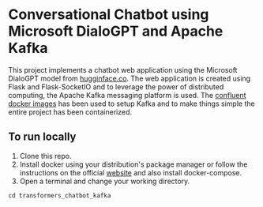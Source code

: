 # Conversational Chatbot using Microsoft DialoGPT and Apache Kafka
This project implements a chatbot web application using the Microsoft DialoGPT model from [hugginface.co](https://huggingface.co/microsoft/DialoGPT-medium). The web application is created using Flask and Flask-SocketIO and to leverage the power of distributed computing, the Apache Kafka messaging platform is used. The [confluent docker images](https://developer.confluent.io/quickstart/kafka-docker/) has been used to setup Kafka and to make things simple the entire project has been containerized.

## To run locally
1. Clone this repo.
2. Install docker using your distribution's package manager or follow the instructions on the official [website](https://docs.docker.com/engine/install/) and also install docker-compose.
3. Open a terminal and change your working directory.

```cd transformers_chatbot_kafka```
